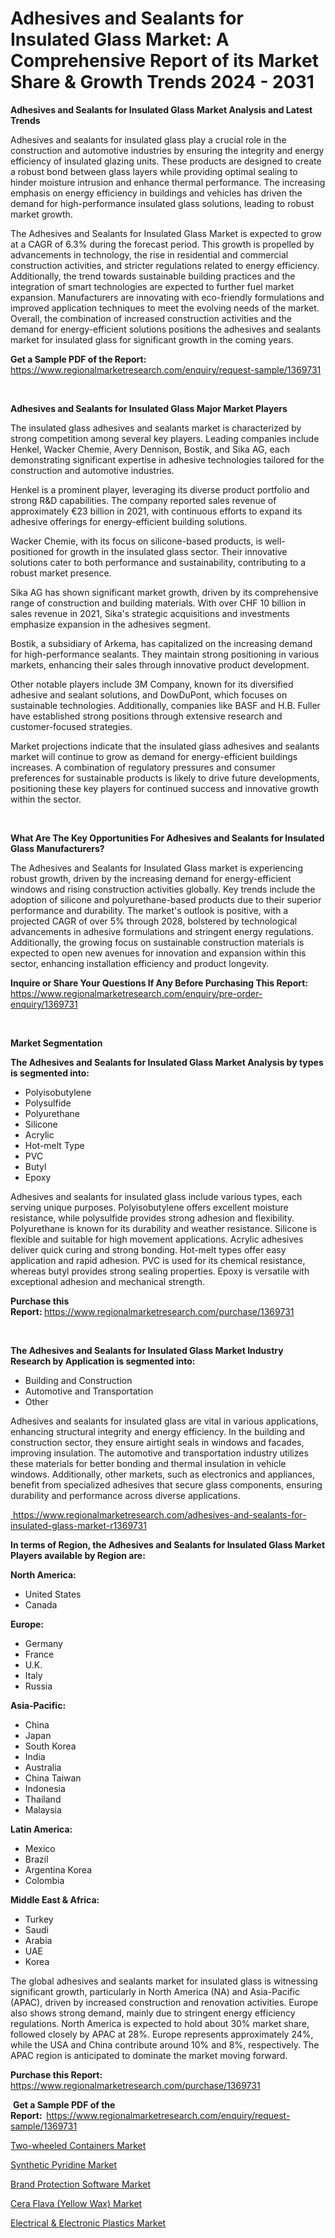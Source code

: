 <p><h1>Adhesives and Sealants for Insulated Glass Market: A Comprehensive Report of its Market Share & Growth Trends 2024 - 2031</h1></p><p><strong>Adhesives and Sealants for Insulated Glass Market Analysis and Latest Trends</strong></p>
<p><p>Adhesives and sealants for insulated glass play a crucial role in the construction and automotive industries by ensuring the integrity and energy efficiency of insulated glazing units. These products are designed to create a robust bond between glass layers while providing optimal sealing to hinder moisture intrusion and enhance thermal performance. The increasing emphasis on energy efficiency in buildings and vehicles has driven the demand for high-performance insulated glass solutions, leading to robust market growth.</p><p>The Adhesives and Sealants for Insulated Glass Market is expected to grow at a CAGR of 6.3% during the forecast period. This growth is propelled by advancements in technology, the rise in residential and commercial construction activities, and stricter regulations related to energy efficiency. Additionally, the trend towards sustainable building practices and the integration of smart technologies are expected to further fuel market expansion. Manufacturers are innovating with eco-friendly formulations and improved application techniques to meet the evolving needs of the market. Overall, the combination of increased construction activities and the demand for energy-efficient solutions positions the adhesives and sealants market for insulated glass for significant growth in the coming years.</p></p>
<p><strong>Get a Sample PDF of the Report:&nbsp;</strong> <a href="https://www.regionalmarketresearch.com/enquiry/request-sample/1369731">https://www.regionalmarketresearch.com/enquiry/request-sample/1369731</a></p>
<p>&nbsp;</p>
<p><strong>Adhesives and Sealants for Insulated Glass Major Market Players</strong></p>
<p><p>The insulated glass adhesives and sealants market is characterized by strong competition among several key players. Leading companies include Henkel, Wacker Chemie, Avery Dennison, Bostik, and Sika AG, each demonstrating significant expertise in adhesive technologies tailored for the construction and automotive industries.</p><p>Henkel is a prominent player, leveraging its diverse product portfolio and strong R&D capabilities. The company reported sales revenue of approximately €23 billion in 2021, with continuous efforts to expand its adhesive offerings for energy-efficient building solutions. </p><p>Wacker Chemie, with its focus on silicone-based products, is well-positioned for growth in the insulated glass sector. Their innovative solutions cater to both performance and sustainability, contributing to a robust market presence.</p><p>Sika AG has shown significant market growth, driven by its comprehensive range of construction and building materials. With over CHF 10 billion in sales revenue in 2021, Sika's strategic acquisitions and investments emphasize expansion in the adhesives segment.</p><p>Bostik, a subsidiary of Arkema, has capitalized on the increasing demand for high-performance sealants. They maintain strong positioning in various markets, enhancing their sales through innovative product development.</p><p>Other notable players include 3M Company, known for its diversified adhesive and sealant solutions, and DowDuPont, which focuses on sustainable technologies. Additionally, companies like BASF and H.B. Fuller have established strong positions through extensive research and customer-focused strategies.</p><p>Market projections indicate that the insulated glass adhesives and sealants market will continue to grow as demand for energy-efficient buildings increases. A combination of regulatory pressures and consumer preferences for sustainable products is likely to drive future developments, positioning these key players for continued success and innovative growth within the sector.</p></p>
<p>&nbsp;</p>
<p><strong>What Are The Key Opportunities For Adhesives and Sealants for Insulated Glass Manufacturers?</strong></p>
<p><p>The Adhesives and Sealants for Insulated Glass market is experiencing robust growth, driven by the increasing demand for energy-efficient windows and rising construction activities globally. Key trends include the adoption of silicone and polyurethane-based products due to their superior performance and durability. The market's outlook is positive, with a projected CAGR of over 5% through 2028, bolstered by technological advancements in adhesive formulations and stringent energy regulations. Additionally, the growing focus on sustainable construction materials is expected to open new avenues for innovation and expansion within this sector, enhancing installation efficiency and product longevity.</p></p>
<p><strong>Inquire or Share Your Questions If Any Before Purchasing This Report:</strong> <a href="https://www.regionalmarketresearch.com/enquiry/pre-order-enquiry/1369731">https://www.regionalmarketresearch.com/enquiry/pre-order-enquiry/1369731</a></p>
<p>&nbsp;</p>
<p><strong>Market Segmentation</strong></p>
<p><strong>The Adhesives and Sealants for Insulated Glass Market Analysis by types is segmented into:</strong></p>
<p><ul><li>Polyisobutylene</li><li>Polysulfide</li><li>Polyurethane</li><li>Silicone</li><li>Acrylic</li><li>Hot-melt Type</li><li>PVC</li><li>Butyl</li><li>Epoxy</li></ul></p>
<p><p>Adhesives and sealants for insulated glass include various types, each serving unique purposes. Polyisobutylene offers excellent moisture resistance, while polysulfide provides strong adhesion and flexibility. Polyurethane is known for its durability and weather resistance. Silicone is flexible and suitable for high movement applications. Acrylic adhesives deliver quick curing and strong bonding. Hot-melt types offer easy application and rapid adhesion. PVC is used for its chemical resistance, whereas butyl provides strong sealing properties. Epoxy is versatile with exceptional adhesion and mechanical strength.</p></p>
<p><strong>Purchase this Report:&nbsp;</strong><a href="https://www.regionalmarketresearch.com/purchase/1369731">https://www.regionalmarketresearch.com/purchase/1369731</a></p>
<p>&nbsp;</p>
<p><strong>The Adhesives and Sealants for Insulated Glass Market Industry Research by Application is segmented into:</strong></p>
<p><ul><li>Building and Construction</li><li>Automotive and Transportation</li><li>Other</li></ul></p>
<p><p>Adhesives and sealants for insulated glass are vital in various applications, enhancing structural integrity and energy efficiency. In the building and construction sector, they ensure airtight seals in windows and facades, improving insulation. The automotive and transportation industry utilizes these materials for better bonding and thermal insulation in vehicle windows. Additionally, other markets, such as electronics and appliances, benefit from specialized adhesives that secure glass components, ensuring durability and performance across diverse applications.</p></p>
<p><a href="https://www.regionalmarketresearch.com/adhesives-and-sealants-for-insulated-glass-market-r1369731">&nbsp;https://www.regionalmarketresearch.com/adhesives-and-sealants-for-insulated-glass-market-r1369731</a></p>
<p><strong>In terms of Region, the Adhesives and Sealants for Insulated Glass Market Players available by Region are:</strong></p>
<p>
    <p> <strong> North America: </strong>
        <ul>
            <li>United States</li>
            <li>Canada</li>
        </ul>
        </p> 
    <p> <strong> Europe: </strong>
        <ul>
            <li>Germany</li>
            <li>France</li>
            <li>U.K.</li>
            <li>Italy</li>
            <li>Russia</li>
        </ul>
        </p> 
    <p> <strong> Asia-Pacific: </strong>
        <ul>
            <li>China</li>
            <li>Japan</li>
            <li>South Korea</li>
            <li>India</li>
            <li>Australia</li>
            <li>China Taiwan</li>
            <li>Indonesia</li>
            <li>Thailand</li>
            <li>Malaysia</li>
        </ul>
        </p> 
    <p> <strong> Latin America: </strong>
        <ul>
            <li>Mexico</li>
            <li>Brazil</li>
            <li>Argentina Korea</li>
            <li>Colombia</li>
        </ul>
        </p> 
    <p> <strong> Middle East & Africa: </strong>
        <ul>
            <li>Turkey</li>
            <li>Saudi</li>
            <li>Arabia</li>
            <li>UAE</li>
            <li>Korea</li>
        </ul>
    </p>
    </p>
<p><p>The global adhesives and sealants market for insulated glass is witnessing significant growth, particularly in North America (NA) and Asia-Pacific (APAC), driven by increased construction and renovation activities. Europe also shows strong demand, mainly due to stringent energy efficiency regulations. North America is expected to hold about 30% market share, followed closely by APAC at 28%. Europe represents approximately 24%, while the USA and China contribute around 10% and 8%, respectively. The APAC region is anticipated to dominate the market moving forward.</p></p>
<p><strong>Purchase this Report: </strong><a href="https://www.regionalmarketresearch.com/purchase/1369731">https://www.regionalmarketresearch.com/purchase/1369731</a></p>
<p>&nbsp;<strong>Get a Sample PDF of the Report:&nbsp;&nbsp;</strong><a href="https://www.regionalmarketresearch.com/enquiry/request-sample/1369731">https://www.regionalmarketresearch.com/enquiry/request-sample/1369731</a></p>
<p><strong></strong></p>
<p><p><a href="https://medium.com/@maliasmu23_84500/why-should-you-invest-in-two-wheeled-containers-18a4de5b145d">Two-wheeled Containers Market</a></p><p><a href="https://issuu.com/reportprime-2/docs/synthetic-pyridine-market-size-2030_3f07c3ff58ddcd">Synthetic Pyridine Market</a></p><p><a href="https://www.linkedin.com/pulse/emerging-trends-brand-protection-software-market-global-outlook-v3lvf">Brand Protection Software Market</a></p><p><a href="https://github.com/ChristianClark406/Market-Research-Report-List-1/blob/main/cera-flava-yellow-wax-market.md">Cera Flava (Yellow Wax) Market</a></p><p><a href="https://issuu.com/reportprime-2/docs/electrical-electronic-plastics-mark_09d3d8172cf457">Electrical & Electronic Plastics Market</a></p></p>